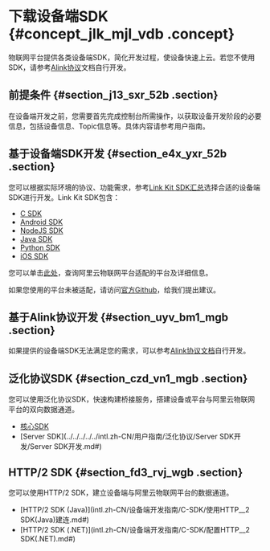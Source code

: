 # 下载设备端SDK {#concept_jlk_mjl_vdb .concept}

物联网平台提供各类设备端SDK，简化开发过程，使设备快速上云。若您不使用SDK，请参考[Alink协议](intl.zh-CN/设备端开发指南/基于Alink协议开发/Alink协议.md#)文档自行开发。

## 前提条件 {#section_j13_sxr_52b .section}

在设备端开发之前，您需要首先完成控制台所需操作，以获取设备开发阶段的必要信息，包括设备信息、Topic信息等。具体内容请参考用户指南。

## 基于设备端SDK开发 {#section_e4x_yxr_52b .section}

您可以根据实际环境的协议、功能需求，参考[Link Kit SDK汇总](https://help.aliyun.com/document_detail/100576.html)选择合适的设备端SDK进行开发。Link Kit SDK包含：

-   [C SDK](https://help.aliyun.com/document_detail/96623.html)
-   [Android SDK](https://help.aliyun.com/document_detail/96607.html)
-   [NodeJS SDK](https://help.aliyun.com/document_detail/96618.html)
-   [Java SDK](https://help.aliyun.com/document_detail/97331.html)
-   [Python SDK](https://help.aliyun.com/document_detail/98292.html)
-   [iOS SDK](https://help.aliyun.com/document_detail/100534.html)

您可以单击[此处](https://certification.aliyun.com/open/#/certificationlist)，查询阿里云物联网平台适配的平台及详细信息。

如果您使用的平台未被适配，请访问[官方Github](https://github.com/aliyun/iotkit-embedded/issues)，给我们提出建议。

## 基于Alink协议开发 {#section_uyv_bm1_mgb .section}

如果提供的设备端SDK无法满足您的需求，可以参考[Alink协议文档](intl.zh-CN/设备端开发指南/基于Alink协议开发/Alink协议.md#)自行开发。

## 泛化协议SDK {#section_czd_vn1_mgb .section}

您可以使用泛化协议SDK，快速构建桥接服务，搭建设备或平台与阿里云物联网平台的双向数据通道。

-   [核心SDK](../../../../../intl.zh-CN/用户指南/泛化协议/核心SDK开发.md#)
-   [Server SDK](../../../../../intl.zh-CN/用户指南/泛化协议/Server SDK开发/Server SDK开发.md#)

## HTTP/2 SDK {#section_fd3_rvj_wgb .section}

您可以使用HTTP/2 SDK，建立设备端与阿里云物联网平台的数据通道。

-   [HTTP/2 SDK \(Java\)](intl.zh-CN/设备端开发指南/C-SDK/使用HTTP__2 SDK(Java)建连.md#)
-   [HTTP/2 SDK \(.NET\)](intl.zh-CN/设备端开发指南/C-SDK/配置HTTP__2 SDK(.NET).md#)

